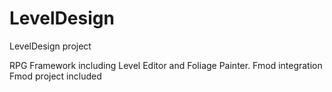 # LevelDesign
LevelDesign project

RPG Framework including Level Editor and Foliage Painter.
Fmod integration
Fmod project included
